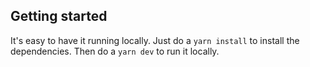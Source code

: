 
## Getting started

It's easy to have it running locally.
Just do a `yarn install` to install the dependencies.
Then do a `yarn dev` to run it locally.
